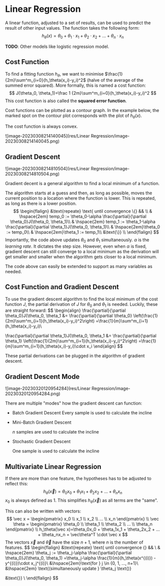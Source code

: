 # Linear Regression

A linear function, adjusted to a set of results, can be used to predict the result of other input values. The function takes the following form:
$$
h_\theta(x)=\theta_0+\theta_1\cdot x_1+\theta_2\cdot x_2+...+\theta_n \cdot x_n
$$

**TODO**: Other models like logistic regression model.

## Cost Function

To find a fitting function $h_\theta$, we want to minimise $\frac{1}{2m}\sum^m_{i=0}(h_\theta(x_i)-y_i)^2$ (halve of the average of the summed error squared). More formally, this is named a cost function:
$$
J(\theta_0, \theta_1)=\frac 1 {2m}\sum^m_{i=0}(h_\theta(x_i)-y_i)^2
$$
This cost function is also called the **squared error function**.

Cost functions can be plotted as a contour graph. In the example below, the marked spot on the contour plot corresponds with the plot of $h_\theta(x)$.

The cost function is always convex.

![image-20230308214140045](res/Linear Regression/image-20230308214140045.png)

## Gradient Descent

![image-20230308214810504](res/Linear Regression/image-20230308214810504.png)

Gradient decent is a general algorithm to find a local minimum of a function. 

The algorithm starts at a guess and then, as long as possible, moves the current position to a location where the function is lower. This is repeated, as long as there is a lower position.
$$
\begin{flalign}
&\text{repeate} \text{ until convergence \{} &&  \\
& \hspace{2em} temp_0 := \theta_0-\alpha \frac{\partial}{\partial \theta_0}J(\theta_0, \theta_1)\\
& \hspace{2em} temp_1 := \theta_1-\alpha \frac{\partial}{\partial \theta_1}J(\theta_0, \theta_1)\\
& \hspace{2em}\theta_0 := temp_0\\
& \hspace{2em}\theta_1 := temp_1\\
&\text{\}} \\
\end{flalign}
$$
Importantly, the code above updates $\theta_0$ and $\theta_1$ simultaneously. $\alpha$ is the *learning rate*. It dictates the step size. However, even when $\alpha$ is fixed, gradient descent can still converge to a local minimum as the derivation will get smaller and smaller when the algorithm gets closer to a local minimum.

The code above can easily be extended to support as many variables as needed.

## Cost Function and Gradient Descent

To use the gradient descent algorithm to find the local minimum of the cost function $J$, the partial derivation of $J$ for $\theta_0$ and $\theta_1$ is needed. Luckily, these are straight forward:
$$
\begin{align}
\frac{\partial}{\partial \theta_0}J(\theta_0, \theta_1
&= \frac{\partial}{\partial \theta_0} \left(\frac{1}{2m}\sum^m_{i=1}(h_\theta(x_i)-y_i)^2\right)
=\frac{1}{m}\sum^m_{i=1}(h_\theta(x_i)-y_i)\\

\frac{\partial}{\partial \theta_1}J(\theta_0, \theta_1
&= \frac{\partial}{\partial \theta_1} \left(\frac{1}{2m}\sum^m_{i=1}(h_\theta(x_i)-y_i)^2\right)
=\frac{1}{m}\sum^m_{i=1}(h_\theta(x_i)-y_i)\cdot x_i
\end{align}
$$

These partial derivations can be plugged in the algorithm of gradient descent.

## Gradient Descent Mode

![image-20230320120954284](res/Linear Regression/image-20230320120954284.png)

There are multiple "modes" how the gradient descent can function:

* Batch Gradient Descent
  Every sample is used to calculate the incline

* Mini-Batch Gradient Descent

  $n$ samples are used to calculate the incline

* Stochastic Gradient Descent

  One sample is used to calculate the incline

## Multivariate Linear Regression

If there are more than one feature, the hypotheses has to be adjusted to reflect this:
$$
h_\theta(\vec x)=\theta_0x_0 + \theta_1x_1 + \theta_2x_2 + ... + \theta_nx_n
$$
$x_0$ is always defined as $1$. This simplifies $h_\theta(\vec x)$ as all terms are the "same".

This can also be written with vectors:
$$
\vec x = \begin{pmatrix}
x_0 \\ x_1 \\ x_2 \\ ... \\ x_n
\end{pmatrix}
\\
\vec \theta = \begin{pmatrix}
\theta_0 \\ \theta_1 \\ \theta_2 \\ ... \\ \theta_n
\end{pmatrix}
\\
h_\theta(\vec x)=\theta_0x_0 + \theta_1x_1 + \theta_2x_2 + ... + \theta_nx_n 
= \vec\theta^T \cdot \vec x
$$
The vectors $\vec x$ and $\vec \theta$ have the size $n+1$, where $n$ is the number of features.
$$
\begin{flalign}
&\text{repeate} \text{ until convergence \{} &&  \\
& \hspace{2em} \theta_j := \theta_j-\alpha \frac{\partial}{\partial \theta_0}J(\theta_0, \theta_1)
=\theta_j-\alpha \frac{1}{m}(h_\theta(x^{(i)}) - y^{(i)})\cdot x_j^{(i)}\\
&\hspace{2em}\text{for } j \in \{0, 1, ..., n+1\}\\
&\hspace{2em} \text{(simultaneously update } \theta_j \text{)}

&\text{\}} \\
\end{flalign}
$$
